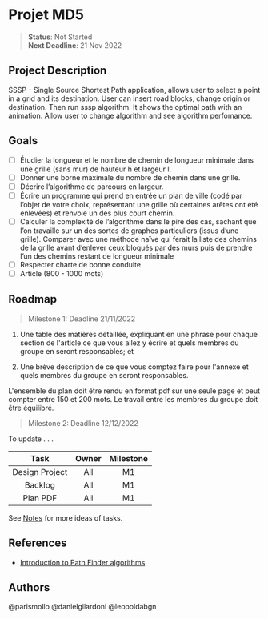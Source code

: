 # Projet MD5
> **Status**: Not Started   
> **Next Deadline**: 21 Nov 2022

## Project Description

SSSP - Single Source Shortest Path application, allows user to select a point in a grid and its destination.
User can insert road blocks, change origin or destination. Then run sssp algorithm. It shows the optimal path
with an animation. Allow user to change algorithm and see algorithm perfomance.


## Goals
- [ ] Étudier la longueur et le nombre de chemin de longueur minimale dans une grille
(sans mur) de hauteur h et largeur l.
- [ ] Donner une borne maximale du nombre de chemin dans une grille.
- [ ] Décrire l’algorithme de parcours en largeur.
- [ ] Écrire un programme qui prend en entrée un plan de ville (codé par l’objet de
votre choix, représentant une grille où certaines arêtes ont été enlevées) et renvoie
un des plus court chemin.
- [ ] Calculer la complexité de l’algorithme dans le pire des cas, sachant que l’on travaille
sur un des sortes de graphes particuliers (issus d’une grille). Comparer avec une
méthode naïve qui ferait la liste des chemins de la grille avant d’enlever ceux bloqués
par des murs puis de prendre l’un des chemins restant de longueur minimale
- [ ] Respecter charte de bonne conduite
- [ ] Article (800 - 1000 mots)

## Roadmap
> Milestone 1: Deadline 21/11/2022
1) Une table des matières détaillée, expliquant en une phrase pour chaque section de l'article ce que vous allez y écrire et quels membres du groupe en seront responsables; et

2) Une brève description de ce que vous comptez faire pour l'annexe et quels membres du groupe en seront responsables.

L'ensemble du plan doit être rendu en format pdf sur une seule page et peut compter entre 150 et 200 mots. Le travail entre les membres du groupe doit être équilibré. 

> Milestone 2: Deadline 12/12/2022      

To update . . .



|Task|Owner|Milestone|
|:--:|:--: |:------: |
|Design Project| All | M1 |
|Backlog | All | M1 |
|Plan PDF | All | M1 |



See [Notes](/notes.md) for more ideas of tasks.


## References
* [Introduction to Path Finder algorithms](https://www.redblobgames.com/pathfinding/a-star/introduction.html)

## Authors
@parismollo 
@danielgilardoni 
@leopoldabgn 
